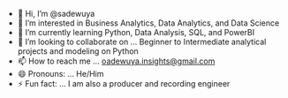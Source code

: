 - 👋 Hi, I’m @sadewuya
- 👀 I’m interested in Business Analytics, Data Analytics, and Data Science 
- 🌱 I’m currently learning Python, Data Analysis, SQL, and PowerBI 
- 💞️ I’m looking to collaborate on ... Beginner to Intermediate analytical projects and modeling on Python 
- 📫 How to reach me ... oadewuya.insights@gmail.com
- 😄 Pronouns: ... He/Him 
- ⚡ Fun fact: ... I am also a producer and recording engineer 

<!---
sadewuya/sadewuya is a ✨ special ✨ repository because its `README.md` (this file) appears on your GitHub profile.
You can click the Preview link to take a look at your changes.
--->
